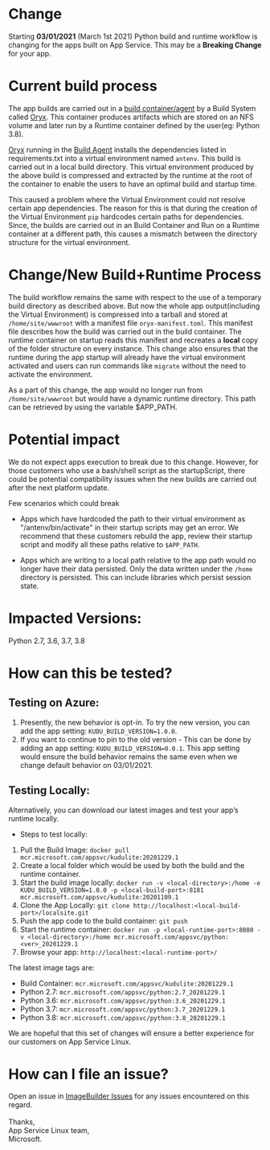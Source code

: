 # Change

Starting **03/01/2021** (March 1st 2021) Python build and runtime workflow is changing for the apps built on App Service. This may be a **Breaking Change** for your app.

# Current build process

The app builds are carried out in a [build container/agent](https://github.com/Azure-App-Service/KuduLite) by a Build System called [Oryx](https://github.com/microsoft/oryx). This container produces artifacts which are stored on an NFS volume and later run by a Runtime container defined by the user(eg: Python 3.8).

[Oryx](https://github.com/microsoft/oryx) running in the [Build Agent](https://github.com/Azure-App-Service/KuduLite) installs the dependencies listed in requirements.txt into a virtual environment named `antenv`. This build is carried out in a local build directory. This virtual environment produced by the above build is compressed and extracted by the runtime at the root of the container to enable the users to have an optimal build and startup time.

This caused a problem where the Virtual Environment could not resolve certain app dependencies. The reason for this is that during the creation of the Virtual Environment `pip` hardcodes certain paths for dependencies. Since, the builds are carried out in an Build Container and Run on a Runtime container at a different path, this causes a mismatch between the directory structure for the virtual environment.

# Change/New Build+Runtime Process

The build workflow remains the same with respect to the use of a temporary build directory as described above. But now the whole app output(including the Virtual Environment) is compressed into a tarball and stored at `/home/site/wwwroot` with a manifest file `oryx-manifest.toml`. This manifest file  describes how the build was carried out in the build container. The runtime container on startup reads this manifest and recreates a **local** copy of the folder structure on every instance. This change also ensures that the runtime during the app startup will already have the virtual environment activated and users can run commands like `migrate` without the need to activate the environment.

As a part of this change, the app would no longer run from `/home/site/wwwroot` but would have a dynamic runtime directory. This path can be retrieved by using the variable $APP_PATH.

# Potential impact
We do not expect apps execution to break due to this change. However, for those customers who use a bash/shell script as the startupScript, there could be potential compatibility issues when the new builds are carried out after the next platform update.


Few scenarios which could break
- Apps which have hardcoded the path to their virtual environment as "/antenv/bin/activate" in their startup scripts may get an error. We recommend that these customers rebuild the app, review their startup script and modify all these paths relative to `$APP_PATH`.

- Apps which are writing to a local path relative to the app path would no longer have their data persisted. Only the data written under the `/home` directory is persisted. This can include libraries which persist session state.


# Impacted Versions:
Python 2.7, 3.6, 3.7, 3.8

# How can this be tested?

## Testing on Azure:
1. Presently, the new behavior is opt-in. To try the new version, you can add the app setting: `KUDU_BUILD_VERSION=1.0.0`. 
1. If you want to continue to pin to the old version - This can be done by adding an app setting: `KUDU_BUILD_VERSION=0.0.1`. This app setting would ensure the build behavior remains the same even when we change default behavior on 03/01/2021.

## Testing Locally:
Alternatively, you can download our latest images and test your app’s runtime locally. 

* Steps to test locally:
1. Pull the Build Image: `docker pull mcr.microsoft.com/appsvc/kudulite:20201229.1`
1. Create a local folder which would be used by both the build and the runtime container.
1. Start the build image locally: `docker run -v <local-directory>:/home -e KUDU_BUILD_VERSION=1.0.0 -p <local-build-port>:8181 mcr.microsoft.com/appsvc/kudulite:20201109.1`
1. Clone the App Locally: `git clone http://localhost:<local-build-port>/localsite.git`
1. Push the app code to the build container: `git push`
1. Start the runtime container: `docker run -p <local-runtime-port>:8080 -v <local-directory>:/home mcr.microsoft.com/appsvc/python:<ver>_20201229.1`
1. Browse your app: `http://localhost:<local-runtime-port>/`

The latest image tags are:
* Build Container: `mcr.microsoft.com/appsvc/kudulite:20201229.1`
* Python 2.7: `mcr.microsoft.com/appsvc/python:2.7_20201229.1`
* Python 3.6: `mcr.microsoft.com/appsvc/python:3.6_20201229.1`
* Python 3.7: `mcr.microsoft.com/appsvc/python:3.7_20201229.1`
* Python 3.8: `mcr.microsoft.com/appsvc/python:3.8_20201229.1`

We are hopeful that this set of changes will ensure a better experience for our customers on App Service Linux.

# How can I file an issue?
Open an issue in [ImageBuilder Issues](https://github.com/azure-app-service/imagebuilder/issues) for any issues encountered on this regard.
<br /><br />
Thanks,<br />
App Service Linux team,<br />
Microsoft.
